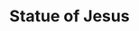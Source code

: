 ---
  title: Statue of Jesus
  description: At the heart of the College.
  latitude: -26.173185
  longitude: 28.075152
  cards:
    - poi-013-card-001.md
    - poi-013-card-002.md
    - poi-013-card-003.md
    - poi-013-card-004.md
    - poi-013-card-005.md
    - poi-013-card-006.md
---